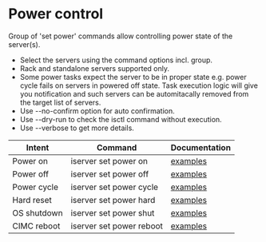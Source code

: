 # Power control

Group of 'set power' commands allow controlling power state of the server(s).
- Select the servers using the command options incl. group.
- Rack and standalone servers supported only.
- Some power tasks expect the server to be in proper state e.g. power cycle fails on servers in powered off state. Task execution logic will give you notification and such servers can be automitacally removed from the target list of servers.
- Use --no-confirm option for auto confirmation.
- Use --dry-run to check the isctl command without execution.
- Use --verbose to get more details.

Intent | Command | Documentation
--- | --- | ---
Power on | iserver set power on | [examples](PowerOn.md)
Power off | iserver set power off | [examples](PowerOff.md)
Power cycle | iserver set power cycle | [examples](PowerCycle.md)
Hard reset | iserver set power hard | [examples](PowerHard.md)
OS shutdown | iserver set power shut | [examples](PowerShut.md)
CIMC reboot | iserver set power reboot | [examples](PowerReboot.md)
